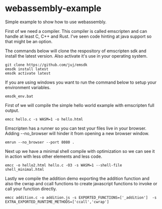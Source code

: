 # webassembly-example

Simple example to show how to use webassembly.

First of we need a compiler. This compiler is called emscripten and can handle at least C, C++ and Rust. I've seen code hinting at java support so that might be an option.

The commands below will clone the respository of emscripten sdk and install the latest version. Also activate it's use in your operating system.
```
git clone https://github.com/juj/emsdk
emsdk install latest
emsdk activate latest
```

If you are using windows you want to run the command below to setup your environment variables.
```
emsdk_env.bat
```

First of we will compile the simple hello world example with emscripten full output.
```
emcc hello.c -s WASM=1 -o hello.html
```

Emscripten has a runner so you can test your files live in your browser. Adding --no_browser will hinder it from opening a new browser window.
```
emrun --no_browser --port 8080 .
```

Next up we have a minimal shell compile with optimization so we can see it in action with less other elements and less code.
```
emcc -o hello2.html hello.c -O3 -s WASM=1 --shell-file shell_minimal.html
```

Lastly we compile the addition demo exporting the addition function and also the cwrap and ccall functions to create javascript functions to invoke or call your function directly.
```
emcc addition.c -o addition.js -s EXPORTED_FUNCTIONS=['_addition']  -s EXTRA_EXPORTED_RUNTIME_METHODS=['ccall','cwrap']
```
